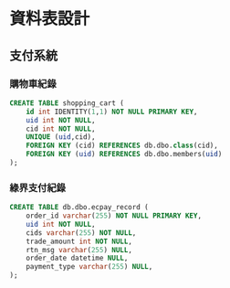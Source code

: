 # 資料表設計

## 支付系統

### 購物車紀錄
```sql
CREATE TABLE shopping_cart (
	id int IDENTITY(1,1) NOT NULL PRIMARY KEY,
	uid int NOT NULL,
	cid int NOT NULL,
	UNIQUE (uid,cid),
    FOREIGN KEY (cid) REFERENCES db.dbo.class(cid),
    FOREIGN KEY (uid) REFERENCES db.dbo.members(uid)
);
```

### 綠界支付紀錄
```sql
CREATE TABLE db.dbo.ecpay_record (
	order_id varchar(255) NOT NULL PRIMARY KEY,
	uid int NOT NULL,
	cids varchar(255) NOT NULL,
	trade_amount int NOT NULL,
	rtn_msg varchar(255) NULL,
	order_date datetime NULL,
	payment_type varchar(255) NULL,
);
```



<script src="https://code.jquery.com/jquery-3.6.0.slim.js" integrity="sha256-HwWONEZrpuoh951cQD1ov2HUK5zA5DwJ1DNUXaM6FsY=" crossorigin="anonymous"></script>

<script>
$(document).ready(function() {
  $('h2').each(function(index) {
    $(this).html((index + 1) + '. ' + $(this).html());
  });
});
</script>